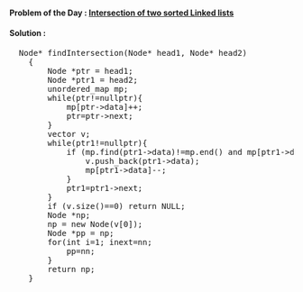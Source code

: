 #### Problem of the Day : [Intersection of two sorted Linked lists](https://www.geeksforgeeks.org/problems/intersection-of-two-sorted-linked-lists/1)

#### Solution :
<pre>
  Node* findIntersection(Node* head1, Node* head2)
    {
        Node *ptr = head1;
        Node *ptr1 = head2;
        unordered_map<int, int> mp;
        while(ptr!=nullptr){
            mp[ptr->data]++;
            ptr=ptr->next;
        }
        vector<int> v;
        while(ptr1!=nullptr){
            if (mp.find(ptr1->data)!=mp.end() and mp[ptr1->data]>0) {
                v.push_back(ptr1->data);
                mp[ptr1->data]--;
            }
            ptr1=ptr1->next;
        }
        if (v.size()==0) return NULL;
        Node *np;
        np = new Node(v[0]);
        Node *pp = np;
        for(int i=1; i<v.size(); i++){
            Node *nn; 
            nn = new Node(v[i]);
            pp->next=nn;
            pp=nn;
        }
        return np;
    }
</pre>
